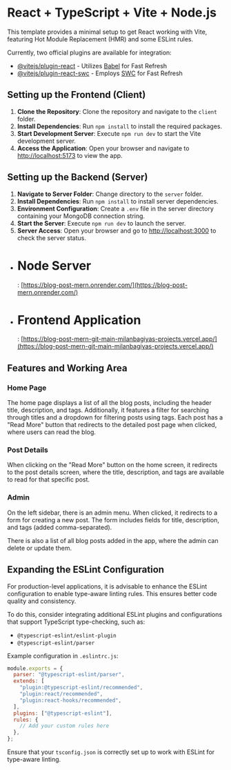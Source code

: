 # React + TypeScript + Vite + Node.js

This template provides a minimal setup to get React working with Vite, featuring Hot Module Replacement (HMR) and some ESLint rules.

Currently, two official plugins are available for integration:

- [@vitejs/plugin-react](https://github.com/vitejs/vite-plugin-react/blob/main/packages/plugin-react/README.md) - Utilizes [Babel](https://babeljs.io/) for Fast Refresh
- [@vitejs/plugin-react-swc](https://github.com/vitejs/vite-plugin-react-swc) - Employs [SWC](https://swc.rs/) for Fast Refresh

## Setting up the Frontend (Client)

1. **Clone the Repository**: Clone the repository and navigate to the `client` folder.
2. **Install Dependencies**: Run `npm install` to install the required packages.
3. **Start Development Server**: Execute `npm run dev` to start the Vite development server.
4. **Access the Application**: Open your browser and navigate to [http://localhost:5173](http://localhost:5173) to view the app.

## Setting up the Backend (Server)

1. **Navigate to Server Folder**: Change directory to the `server` folder.
2. **Install Dependencies**: Run `npm install` to install server dependencies.
3. **Environment Configuration**: Create a `.env` file in the server directory containing your MongoDB connection string.
4. **Start the Server**: Execute `npm run dev` to launch the server.
5. **Server Access**: Open your browser and go to [http://localhost:3000](http://localhost:3000) to check the server status.

- **<h1>Node Server</h1>**: [https://blog-post-mern.onrender.com/](https://blog-post-mern.onrender.com/)

- **<h1>Frontend Application</h1>**: [https://blog-post-mern-git-main-milanbagiyas-projects.vercel.app/](https://blog-post-mern-git-main-milanbagiyas-projects.vercel.app/)

## Features and Working Area

### Home Page

The home page displays a list of all the blog posts, including the header title, description, and tags. Additionally, it features a filter for searching through titles and a dropdown for filtering posts using tags. Each post has a "Read More" button that redirects to the detailed post page when clicked, where users can read the blog.

### Post Details

When clicking on the "Read More" button on the home screen, it redirects to the post details screen, where the title, description, and tags are available to read for that specific post.

### Admin

On the left sidebar, there is an admin menu. When clicked, it redirects to a form for creating a new post. The form includes fields for title, description, and tags (added comma-separated).

There is also a list of all blog posts added in the app, where the admin can delete or update them.

## Expanding the ESLint Configuration

For production-level applications, it is advisable to enhance the ESLint configuration to enable type-aware linting rules. This ensures better code quality and consistency.

To do this, consider integrating additional ESLint plugins and configurations that support TypeScript type-checking, such as:

- `@typescript-eslint/eslint-plugin`
- `@typescript-eslint/parser`

Example configuration in `.eslintrc.js`:

```javascript
module.exports = {
  parser: "@typescript-eslint/parser",
  extends: [
    "plugin:@typescript-eslint/recommended",
    "plugin:react/recommended",
    "plugin:react-hooks/recommended",
  ],
  plugins: ["@typescript-eslint"],
  rules: {
    // Add your custom rules here
  },
};
```

Ensure that your `tsconfig.json` is correctly set up to work with ESLint for type-aware linting.
